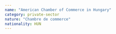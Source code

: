 ```yaml
---
name: "American Chamber of Commerce in Hungary"
category: private-sector
nature: "Chambre de commerce"
nationality: HUN
---
```

